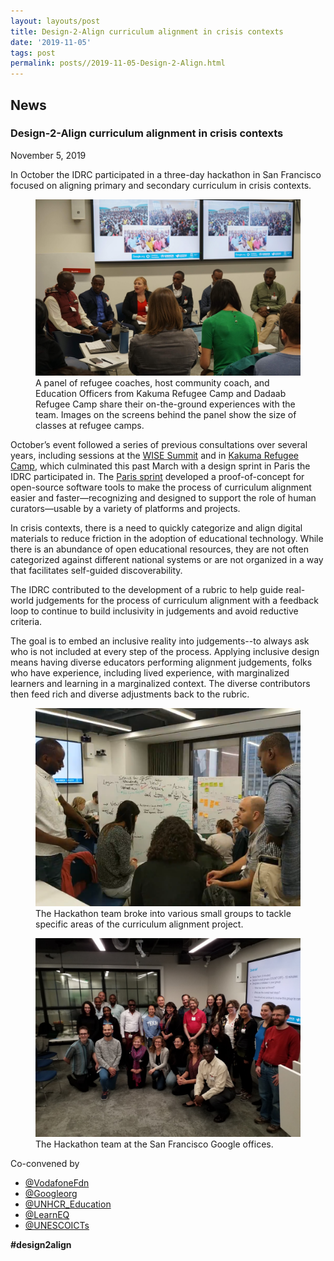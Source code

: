 ```yaml
---
layout: layouts/post
title: Design-2-Align curriculum alignment in crisis contexts
date: '2019-11-05'
tags: post
permalink: posts//2019-11-05-Design-2-Align.html
---
```

<article class="floe-content floe-news-item">
                <h2> News </h2>
                <!-- BEGIN markup for news item -->
                <h3>Design-2-Align curriculum alignment in crisis contexts</h3>
                <time class="floe-date" datetime="2019-11-05">November 5, 2019</time>
                <p>
                    In October the IDRC participated in a three-day hackathon in San Francisco focused on aligning
                    primary and secondary curriculum in crisis contexts.
                </p>
                <figure>
                    <img src="images/Design-2-Align_panel.png"
                         alt="Two large TV screens on a wall behind a panel of five guests and one moderator in a small meeting room. TV screens show three images of large crowded refugee camp classrooms both indoors and outdoors.">
                    <figcaption>
                        A panel of refugee coaches, host community coach, and Education Officers from Kakuma Refugee
                        Camp and Dadaab Refugee Camp share their on-the-ground experiences with the team. Images on the
                        screens behind the panel show the size of classes at refugee camps.
                    </figcaption>
                </figure>
                <p>
                    October’s event followed a series of previous consultations over several years, including sessions
                    at the <a href="https://www.wise-qatar.org">WISE Summit</a> and in
                    <a href="https://www.unhcr.org/ke/kakuma-refugee-camp">Kakuma Refugee Camp</a>, which culminated
                    this past March with a design sprint in Paris the IDRC participated in. The
                    <a href="https://blog.learningequality.org/report-release-design-sprint-on-curriculum-alignment-in-crisis-contexts-57eb717b9e7e">Paris sprint</a>
                    developed a proof-of-concept for open-source software tools to make the process of curriculum
                    alignment easier and faster—recognizing and designed to support the role of human curators—usable by
                    a variety of platforms and projects.
                </p>
                <p>
                    In crisis contexts, there is a need to quickly categorize and align digital materials to reduce
                    friction in the adoption of educational technology. While there is an abundance of open educational
                    resources, they are not often categorized against different national systems or are not organized in
                    a way that facilitates self-guided discoverability.
                </p>
                <p>
                    The IDRC contributed to the development of a rubric to help guide real-world judgements for the
                    process of curriculum alignment with a feedback loop to continue to build inclusivity in judgements
                    and avoid reductive criteria.
                </p>
                <p>
                    The goal is to embed an inclusive reality into judgements--to always ask who is not included at
                    every step of the process. Applying inclusive design means having diverse educators performing
                    alignment judgements, folks who have experience, including lived experience, with marginalized
                    learners and learning in a marginalized context. The diverse contributors then feed rich and diverse
                    adjustments back to the rubric.
                </p>
                <figure>
                    <img src="images/Design-2-Align_activity.png"
                         alt="Several people sitting on chairs, on the floor and standing while interacting with two whiteboards filled with writing and coloured sticky notes.">
                    <figcaption>
                        The Hackathon team broke into various small groups to tackle specific areas of the curriculum
                        alignment project.
                    </figcaption>
                </figure>
                <figure>
                    <img src="images/Design-2-Align_team.png"
                         alt="Group portrait of some of the participants in the hackathon. There are approximately 25 people standing and kneeling in casual poses.">
                    <figcaption>
                        The Hackathon team at the San Francisco Google offices.
                    </figcaption>
                </figure>
                <span>Co-convened by</span>
                <ul class="floe-news-inlineList">
                    <li>
                        <a href="https://twitter.com/vodafonefdn">@VodafoneFdn</a>
                    </li>
                    <li>
                        <a href="https://twitter.com/Googleorg">@Googleorg</a>
                    </li>
                    <li>
                        <a href="https://twitter.com/UNHCR_Education">@UNHCR_Education</a>
                    </li>
                    <li>
                        <a href="https://twitter.com/LearnEQ">@LearnEQ</a>
                    </li>
                    <li>
                        <a href="https://twitter.com/UNESCOICTs">@UNESCOICTs</a>
                    </li>
                </ul>
                <p>
                    <strong>#design2align</strong>
                </p>
            </article>
         <!-- END markup for news item -->
